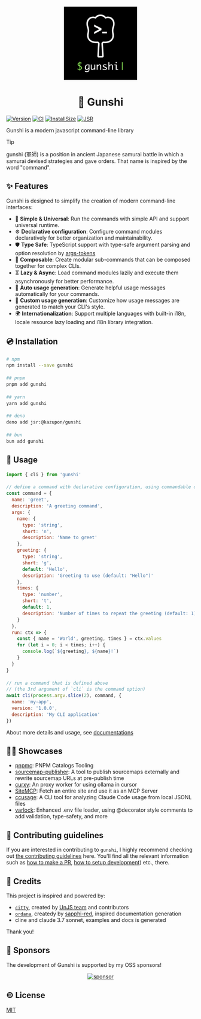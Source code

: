 <p align="center">
	<img alt="logo" width="196" src="./assets/logo.png">
</p>
<h1 align="center">🏯 Gunshi</h1>

[![Version][npm-version-src]][npm-version-href]
[![CI][ci-src]][ci-href]
[![InstallSize][install-size-src]][install-size-src]
[![JSR][jsr-src]][jsr-href]

Gunshi is a modern javascript command-line library

<!-- eslint-disable markdown/no-missing-label-refs -->

> [!TIP]
> gunshi (軍師) is a position in ancient Japanese samurai battle in which a samurai devised strategies and gave orders. That name is inspired by the word "command".

<!-- eslint-enable markdown/no-missing-label-refs -->

## ✨ Features

Gunshi is designed to simplify the creation of modern command-line interfaces:

- 📏 **Simple & Universal**: Run the commands with simple API and support universal runtime.
- ⚙️ **Declarative configuration**: Configure command modules declaratively for better organization and maintainability.
- 🛡️ **Type Safe**: TypeScript support with type-safe argument parsing and option resolution by [args-tokens](https://github.com/kazupon/args-tokens)
- 🧩 **Composable**: Create modular sub-commands that can be composed together for complex CLIs.
- ⏳ **Lazy & Async**: Load command modules lazily and execute them asynchronously for better performance.
- 📜 **Auto usage generation**: Generate helpful usage messages automatically for your commands.
- 🎨 **Custom usage generation**: Customize how usage messages are generated to match your CLI's style.
- 🌍 **Internationalization**: Support multiple languages with built-in i18n, locale resource lazy loading and i18n library integration.

## 💿 Installation

```sh
# npm
npm install --save gunshi

## pnpm
pnpm add gunshi

## yarn
yarn add gunshi

## deno
deno add jsr:@kazupon/gunshi

## bun
bun add gunshi
```

## 🚀 Usage

```js
import { cli } from 'gunshi'

// define a command with declarative configuration, using commandable object
const command = {
  name: 'greet',
  description: 'A greeting command',
  args: {
    name: {
      type: 'string',
      short: 'n',
      description: 'Name to greet'
    },
    greeting: {
      type: 'string',
      short: 'g',
      default: 'Hello',
      description: 'Greeting to use (default: "Hello")'
    },
    times: {
      type: 'number',
      short: 't',
      default: 1,
      description: 'Number of times to repeat the greeting (default: 1)'
    }
  },
  run: ctx => {
    const { name = 'World', greeting, times } = ctx.values
    for (let i = 0; i < times; i++) {
      console.log(`${greeting}, ${name}!`)
    }
  }
}

// run a command that is defined above
// (the 3rd argument of `cli` is the command option)
await cli(process.argv.slice(2), command, {
  name: 'my-app',
  version: '1.0.0',
  description: 'My CLI application'
})
```

About more details and usage, see [documentations](https://gunshi.dev)

## 💁‍♀️ Showcases

- [pnpmc](https://github.com/kazupon/pnpmc): PNPM Catalogs Tooling
- [sourcemap-publisher](https://github.com/es-tooling/sourcemap-publisher): A tool to publish sourcemaps externally and rewrite sourcemap URLs at pre-publish time
- [curxy](https://github.com/ryoppippi/curxy): An proxy worker for using ollama in cursor
- [SiteMCP](https://github.com/ryoppippi/sitemcp): Fetch an entire site and use it as an MCP Server
- [ccusage](https://github.com/ryoppippi/ccusage): A CLI tool for analyzing Claude Code usage from local JSONL files
- [varlock](https://github.com/dmno-dev/varlock): Enhanced .env file loader, using @decorator style comments to add validation, type-safety, and more

## 🙌 Contributing guidelines

If you are interested in contributing to `gunshi`, I highly recommend checking out [the contributing guidelines](/CONTRIBUTING.md) here. You'll find all the relevant information such as [how to make a PR](/CONTRIBUTING.md#pull-request-guidelines), [how to setup development](/CONTRIBUTING.md#development-setup)) etc., there.

## 💖 Credits

This project is inspired and powered by:

- [`citty`](https://github.com/unjs/citty), created by [UnJS team](https://github.com/unjs) and contributors
- [`ordana`](https://github.com/sapphi-red/ordana), createdy by [sapphi-red](https://github.com/sapphi-red), inspired documentation generation
- cline and claude 3.7 sonnet, examples and docs is generated

Thank you!

## 🤝 Sponsors

The development of Gunshi is supported by my OSS sponsors!

<p align="center">
  <a href="https://cdn.jsdelivr.net/gh/kazupon/sponsors/sponsors.svg">
    <img alt="sponsor" src='https://cdn.jsdelivr.net/gh/kazupon/sponsors/sponsors.svg'/>
  </a>
</p>

## ©️ License

[MIT](http://opensource.org/licenses/MIT)

<!-- Badges -->

[npm-version-src]: https://img.shields.io/npm/v/gunshi?style=flat
[npm-version-href]: https://npmjs.com/package/gunshi
[jsr-src]: https://jsr.io/badges/@gunshi/gunshi
[jsr-href]: https://jsr.io/@gunshi/gunshi
[install-size-src]: https://pkg-size.dev/badge/install/72346
[ci-src]: https://github.com/kazupon/gunshi/actions/workflows/ci.yml/badge.svg
[ci-href]: https://github.com/kazupon/gunshi/actions/workflows/ci.yml
